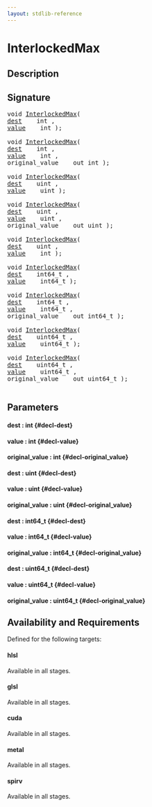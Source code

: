 ```yaml
---
layout: stdlib-reference
---
```


# InterlockedMax

## Description





## Signature 

<pre>
void <a href="/stdlib-reference/global-decls/InterlockedMax">InterlockedMax</a>(
<a href="/stdlib-reference/global-decls/InterlockedMax#decl-dest" class="code_param">dest</a>    int ,
<a href="/stdlib-reference/global-decls/InterlockedMax#decl-value" class="code_param">value</a>    int );

void <a href="/stdlib-reference/global-decls/InterlockedMax">InterlockedMax</a>(
<a href="/stdlib-reference/global-decls/InterlockedMax#decl-dest" class="code_param">dest</a>    int ,
<a href="/stdlib-reference/global-decls/InterlockedMax#decl-value" class="code_param">value</a>    int ,
original_value    out int );

void <a href="/stdlib-reference/global-decls/InterlockedMax">InterlockedMax</a>(
<a href="/stdlib-reference/global-decls/InterlockedMax#decl-dest" class="code_param">dest</a>    uint ,
<a href="/stdlib-reference/global-decls/InterlockedMax#decl-value" class="code_param">value</a>    uint );

void <a href="/stdlib-reference/global-decls/InterlockedMax">InterlockedMax</a>(
<a href="/stdlib-reference/global-decls/InterlockedMax#decl-dest" class="code_param">dest</a>    uint ,
<a href="/stdlib-reference/global-decls/InterlockedMax#decl-value" class="code_param">value</a>    uint ,
original_value    out uint );

void <a href="/stdlib-reference/global-decls/InterlockedMax">InterlockedMax</a>(
<a href="/stdlib-reference/global-decls/InterlockedMax#decl-dest" class="code_param">dest</a>    uint ,
<a href="/stdlib-reference/global-decls/InterlockedMax#decl-value" class="code_param">value</a>    int );

void <a href="/stdlib-reference/global-decls/InterlockedMax">InterlockedMax</a>(
<a href="/stdlib-reference/global-decls/InterlockedMax#decl-dest" class="code_param">dest</a>    int64_t ,
<a href="/stdlib-reference/global-decls/InterlockedMax#decl-value" class="code_param">value</a>    int64_t );

void <a href="/stdlib-reference/global-decls/InterlockedMax">InterlockedMax</a>(
<a href="/stdlib-reference/global-decls/InterlockedMax#decl-dest" class="code_param">dest</a>    int64_t ,
<a href="/stdlib-reference/global-decls/InterlockedMax#decl-value" class="code_param">value</a>    int64_t ,
original_value    out int64_t );

void <a href="/stdlib-reference/global-decls/InterlockedMax">InterlockedMax</a>(
<a href="/stdlib-reference/global-decls/InterlockedMax#decl-dest" class="code_param">dest</a>    uint64_t ,
<a href="/stdlib-reference/global-decls/InterlockedMax#decl-value" class="code_param">value</a>    uint64_t );

void <a href="/stdlib-reference/global-decls/InterlockedMax">InterlockedMax</a>(
<a href="/stdlib-reference/global-decls/InterlockedMax#decl-dest" class="code_param">dest</a>    uint64_t ,
<a href="/stdlib-reference/global-decls/InterlockedMax#decl-value" class="code_param">value</a>    uint64_t ,
original_value    out uint64_t );

</pre>

## Parameters

#### dest  : int {#decl-dest}
#### value  : int {#decl-value}
#### original\_value  : int {#decl-original_value}
#### dest  : uint {#decl-dest}
#### value  : uint {#decl-value}
#### original\_value  : uint {#decl-original_value}
#### dest  : int64\_t {#decl-dest}
#### value  : int64\_t {#decl-value}
#### original\_value  : int64\_t {#decl-original_value}
#### dest  : uint64\_t {#decl-dest}
#### value  : uint64\_t {#decl-value}
#### original\_value  : uint64\_t {#decl-original_value}

## Availability and Requirements

Defined for the following targets:

#### hlsl
Available in all stages.

#### glsl
Available in all stages.

#### cuda
Available in all stages.

#### metal
Available in all stages.

#### spirv
Available in all stages.



